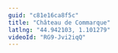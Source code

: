 ```yaml
---
guid: "c81e16ca8f5c"
title: "Château de Commarque"
latlng: "44.942103, 1.101279"
videoId: "RG9-Jvi2iqQ" 
---
```

